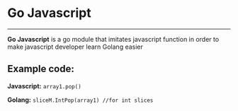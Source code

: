 # Go Javascript

---

**Go Javascript** is a go module that imitates javascript function in order to make javascript developer learn Golang easier

## Example code:

**Javascript:**
`array1.pop()`

**Golang:**
`sliceM.IntPop(array1) //for int slices` 
